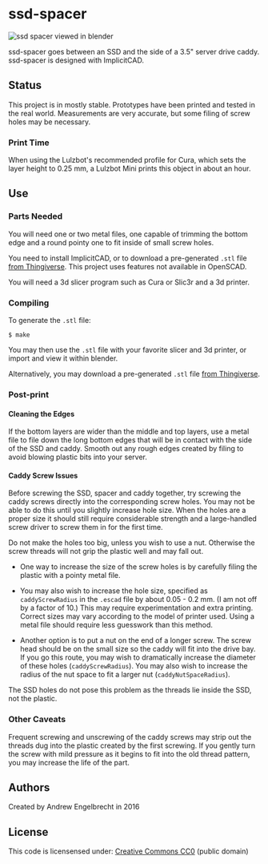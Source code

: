 # ssd-spacer

![ssd spacer viewed in blender](https://i.imgur.com/8EapfwT.png)

ssd-spacer goes between an SSD and the side of a 3.5" server drive caddy.
ssd-spacer is designed with ImplicitCAD.

## Status

This project is in mostly stable. Prototypes have been printed and tested in
the real world. Measurements are very accurate, but some filing of screw holes
may be necessary.

### Print Time

When using the Lulzbot's recommended profile for Cura, which sets the layer
height to 0.25 mm, a Lulzbot Mini prints this object in about an hour.

## Use

### Parts Needed

You will need one or two metal files, one capable of trimming the bottom edge
and a round pointy one to fit inside of small screw holes.

You need to install ImplicitCAD, or to download a pre-generated `.stl` file
[from Thingiverse](http://www.thingiverse.com/thing:1388903/#files). This
project uses features not available in OpenSCAD.

You will need a 3d slicer program such as Cura or Slic3r and a 3d printer.

### Compiling

To generate the `.stl` file:

    $ make

You may then use the `.stl` file with your favorite slicer and 3d printer, or
import and view it within blender.

Alternatively, you may download a pre-generated `.stl` file [from
Thingiverse](http://www.thingiverse.com/thing:1388903/#files).

### Post-print

#### Cleaning the Edges

If the bottom layers are wider than the middle and top layers, use a metal file
to file down the long bottom edges that will be in contact with the side of the
SSD and caddy. Smooth out any rough edges created by filing to avoid blowing
plastic bits into your server.

#### Caddy Screw Issues

Before screwing the SSD, spacer and caddy together, try screwing the caddy
screws directly into the corresponding screw holes. You may not be able to do
this until you slightly increase hole size. When the holes are a proper size
it should still require considerable strength and a large-handled screw driver
to screw them in for the first time.

Do not make the holes too big, unless you wish to use a nut. Otherwise the
screw threads will not grip the plastic well and may fall out.

* One way to increase the size of the screw holes is by carefully filing the
  plastic with a pointy metal file.

* You may also wish to increase the hole size, specified as `caddyScrewRadius`
  in the `.escad` file by about 0.05 - 0.2 mm. (I am not off by a factor of
10.) This may require experimentation and extra printing. Correct sizes may
vary according to the model of printer used. Using a metal file should require
less guesswork than this method.

* Another option is to put a nut on the end of a longer screw. The screw head
  should be on the small size so the caddy will fit into the drive bay. If you
go this route, you may wish to dramatically increase the diameter of these
holes (`caddyScrewRadius`). You may also wish to increase the radius of the nut
space to fit a larger nut (`caddyNutSpaceRadius`).

The SSD holes do not pose this problem as the threads lie inside the SSD, not
the plastic.

### Other Caveats

Frequent screwing and unscrewing of the caddy screws may strip out the threads
dug into the plastic created by the first screwing. If you gently turn the
screw with mild pressure as it begins to fit into the old thread pattern, you
may increase the life of the part.

## Authors

Created by Andrew Engelbrecht in 2016

## License

This code is licensensed under:
[Creative Commons CC0](https:creativecommons.org/publicdomain/zero/1.0/) (public domain)


